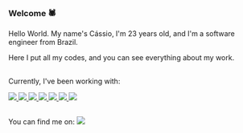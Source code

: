### Welcome 🕷️

Hello World. My name's Cássio, I'm 23 years old, and I'm a software engineer from Brazil.

Here I put all my codes, and you can see everything about my work.

##

Currently, I've been working with:

<a href="https://github.com/Cassio-Tieres?tab=repositories&q=&type=&language=c%23&sort=">
<img src="https://img.shields.io/badge/C%23-239120?style=for-the-badge&logo=c-sharp&logoColor=white"/>
</a>
<a href="https://github.com/Cassio-Tieres?tab=repositories&q=&type=&language=python&sort=">
<img src="https://img.shields.io/badge/Python-3776AB?style=for-the-badge&logo=python&logoColor=white">
</a>
<a href="https://github.com/Cassio-Tieres?tab=repositories&q=&type=&language=javascript&sort=">
<img src="https://img.shields.io/badge/JavaScript-F7DF1E?style=for-the-badge&logo=javascript&logoColor=black">
</a>
<a href="https://github.com/Cassio-Tieres?tab=repositories&q=&type=&language=php&sort=">
<img src="https://img.shields.io/badge/PHP-777BB4?style=for-the-badge&logo=php&logoColor=white">
</a>
<a href="https://github.com/Cassio-Tieres?tab=repositories&q=&type=&language=vue&sort=">
<img src="https://img.shields.io/badge/Vue.js-35495E?style=for-the-badge&logo=vue.js&logoColor=4FC08D">
</a>
<a href="#"><img src="https://img.shields.io/badge/MySQL-00000F?style=for-the-badge&logo=mysql&logoColor=white"> <img src="https://img.shields.io/badge/SQLite-07405E?style=for-the-badge&logo=sqlite&logoColor=white"></a>

##
You can find me on:
<a href="https://www.linkedin.com/in/c%C3%A1ssio-tieres-bomfim-99573a179/">
  <img src="https://img.shields.io/badge/LinkedIn-0077B5?style=for-the-badge&logo=linkedin&logoColor=white">
</a>

